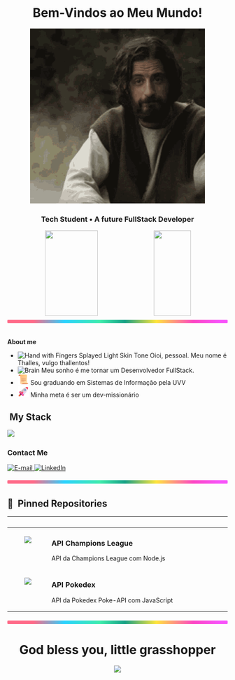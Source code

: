 <h1 align="center">Bem-Vindos ao Meu Mundo!</h1>

<div align="center">
<img src="./gifs/chosen-jesus-apontando-cima.gif" width="400px">
</div>

<h3 align="center">
  Tech Student • A future FullStack Developer
</h3>

<div align='center'>

<div align="center">  
  
  <img width="49%" height="195px" src="https://github-readme-stats.vercel.app/api?username=thallentos&show_icons=true&count_private=true&title_color=80F7D4&icon_color=9d00ff&text_color=c9d1d9&bg_color=0d1117&border_color=fff0" /> 
  
  <img width="41%" height="195px" src="https://github-readme-stats.vercel.app/api/top-langs/?username=thallentos&layout=compact&title_color=80F7D4&text_color=fff&bg_color=0d1117&border_color=fff0" />

</div>

</div>

<img src="./another-images/lineBar.png" width="100%" height="8px"/>

<div><br />

<p><strong>About me</strong></p>

- <img src="https://raw.githubusercontent.com/Tarikul-Islam-Anik/Animated-Fluent-Emojis/master/Emojis/Hand%20gestures/Hand%20with%20Fingers%20Splayed%20Light%20Skin%20Tone.png" alt="Hand with Fingers Splayed Light Skin Tone" width="25" height="25"> Oioi, pessoal. Meu nome é Thalles, vulgo thallentos! <br />
- <img src="https://raw.githubusercontent.com/Tarikul-Islam-Anik/Animated-Fluent-Emojis/master/Emojis/Hand%20gestures/Brain.png" alt="Brain" width="25" height="25" /> Meu sonho é me tornar um Desenvolvedor FullStack.<br />
- <img src="./another-images/Scroll.png"  height="25" width="25"> Sou graduando em Sistemas de Informação pela UVV <br />
- <img src="./another-images/Rocket.png" height="25" width="25"> Minha meta é ser um dev-missionário <br />

## &nbsp;My Stack

<img src="https://skillicons.dev/icons?i=vscode,html,css,js,ts,python,java,nodejs,git,github,mysql&theme=dark" />

<h3>Contact Me</h3>
<div align="left">
<p>
<a href="mailto:thallescmarques@gmail.com">
<img src="https://img.shields.io/badge/-email-020114?style=for-the-badge&amp;logo=microsoft-outlook&amp;logoColor=6ED2B6&amp;color:FFF" alt="E-mail">
</a>
<a href="https://www.linkedin.com/in/thalles-marques"><img src="https://img.shields.io/badge/-LinkedIn-020114?style=for-the-badge&amp;logo=linkedin&amp;logoColor=6ED2B6&amp;color:FFF" alt="LinkedIn"></a>
</p>
</div>

<img src="./another-images/lineBar.png" width="100%" height="8px"/>

## 📌 &nbsp;Pinned Repositories

<table>
	<thead>
		<tr>
			<th colspan="2" width="2000">&nbsp;</th>
		</tr>
	</thead>
	<tbody>
		<tr>
			<td align="center" valign="top" width="80"><br />
			<a href="https://github.com/thallentos/API-ChampionsLeague-Node-DIO">
      <img src="https://cdn.jsdelivr.net/gh/devicons/devicon@latest/icons/nodejs/nodejs-line-wordmark.svg" />
      </a>
      </td>
			<td valign="top">
			<h3>API Champions League</h3>
			<p>API da Champions League com Node.js</p>
			<a href="https://github.com/thallentos/API-ChampionsLeague-Node-DIO">
			</a>
			</td>
		</tr>
		<tr>
			<td align="center" valign="top" width="80"><br />
			<a href="https://github.com/felipeAguiarCode/angular-blog">
      <img src="https://cdn.jsdelivr.net/gh/devicons/devicon@latest/icons/javascript/javascript-plain.svg" />
      </a>
      </td>
			<td valign="top">
			<h3>API Pokedex</h3>
			<p>API da Pokedex Poke-API com JavaScript</p>
			</td>
		</tr>
	</tbody>
</table>

<img src="./another-images/lineBar.png" width="100%" height="8px"/>


<h1 align="center">
    God bless you, little grasshopper
</h1>

<div align="center">
    <img src="./gifs/chosen-jesus-apontando-frente.gif" width="400px">
</div>

<!--
**thallentos/thallentos** is a ✨ _special_ ✨ repository because its `README.md` (this file) appears on your GitHub profile.

Here are some ideas to get you started:

- 🔭 I’m currently working on ...
- 🌱 I’m currently learning ...
- 👯 I’m looking to collaborate on ...
- 🤔 I’m looking for help with ...
- 💬 Ask me about ...
- 📫 How to reach me: ...
- 😄 Pronouns: ...
- ⚡ Fun fact: ...
-->
